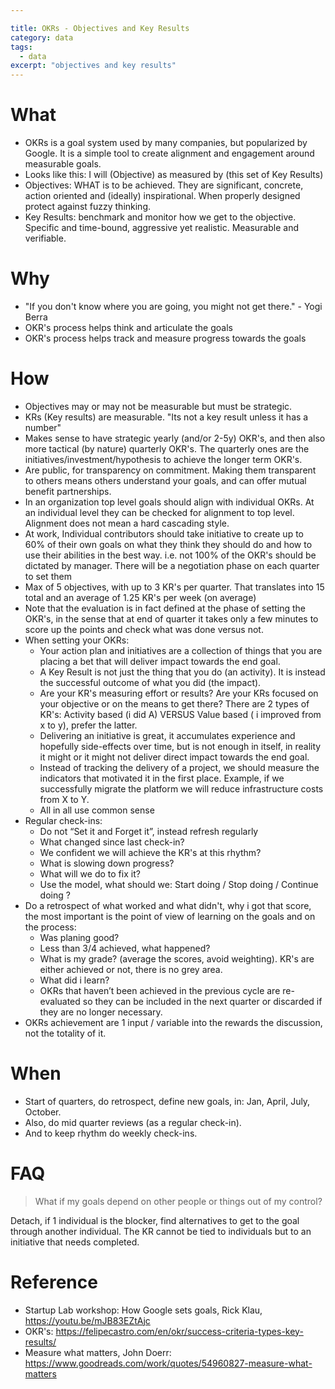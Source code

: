 ```yaml
---

title: OKRs - Objectives and Key Results
category: data
tags:
  - data
excerpt: "objectives and key results"
---
```



# What 

- OKRs is a goal system used by many companies, but popularized by Google. It is a simple tool to create alignment and engagement around measurable goals.
- Looks like this: I will (Objective) as measured by (this set of Key Results)
- Objectives: WHAT is to be achieved. They are significant, concrete, action oriented and (ideally) inspirational. When properly designed protect against fuzzy thinking.
- Key Results: benchmark and monitor how we get to the objective. Specific and time-bound, aggressive yet realistic. Measurable and verifiable.  



# Why 

- "If you don't know where you are going, you might not get there." - Yogi Berra  
- OKR's process helps think and articulate the goals
- OKR's process helps track and measure progress towards the goals


# How

- Objectives may or may not be measurable but must be strategic. 
- KRs (Key results) are measurable. "Its not a key result unless it has a number"
- Makes sense to have strategic yearly (and/or 2-5y) OKR's, and then also more tactical (by nature) quarterly OKR's. The quarterly ones are the initiatives/investment/hypothesis to achieve the longer term OKR's.
- Are public, for transparency on commitment. Making them transparent to others means others understand your goals, and can offer mutual benefit partnerships.
- In an organization top level goals should align with individual OKRs. At an individual level they can be checked for alignment to top level. Alignment does not mean a hard cascading style.
- At work, Individual contributors should take initiative to create up to 60% of their own goals on what they think they should do and how to use their abilities in the best way. i.e. not 100% of the OKR's should be dictated by manager. There will be a negotiation phase on each quarter to set them
- Max of 5 objectives, with up to 3 KR's  per quarter. That translates into 15 total and an average of  1.25 KR's per week (on average)
- Note that the evaluation is in fact defined at the phase of setting the OKR's, in the sense that at end of quarter it takes only a few minutes to score up the points and check what was done versus not. 
- When setting your OKRs:
   - Your action plan and initiatives are a collection of things that you are placing a bet that will deliver impact towards the end goal.
   - A Key Result is not just the thing that you do (an activity). It is instead the successful outcome of what you did (the impact).
   - Are your KR's measuring effort or results? Are your KRs focused on your objective or on the means to get there? There are 2 types of KR's: Activity based (i did A) VERSUS Value based ( i improved from x to y), prefer the latter.
   - Delivering an initiative is great, it accumulates experience and hopefully side-effects over time, but is not enough in itself, in reality it might or it might not deliver direct impact towards the end goal.
   - Instead of tracking the delivery of a project, we should measure the indicators that motivated it in the first place. Example, if we successfully migrate the platform we will reduce infrastructure costs from X to Y.
   - All in all use common sense
- Regular check-ins:
  - Do not “Set it and Forget it”, instead refresh regularly
  - What changed since last check-in?
  - We confident we will achieve the KR's at this rhythm?
  - What is slowing down progress?
  - What will we do to fix it?
  - Use the model, what should we: Start doing / Stop doing / Continue doing ?
- Do a retrospect of what worked and what didn't, why i got that score, the most important is the point of view of learning on the goals and on the process:
  - Was planing good?
  - Less than 3/4 achieved, what happened?
  - What is my grade? (average the scores, avoid weighting). KR's are either achieved or not, there is no grey area.
  - What did i learn?
  - OKRs that haven’t been achieved in the previous cycle are re-evaluated so they can be included in the next quarter or discarded if they are no longer necessary.
- OKRs achievement are 1 input / variable into the rewards the discussion, not the totality of it.


# When

- Start of quarters, do retrospect, define new goals, in: Jan, April, July, October.
- Also, do mid quarter reviews (as a regular check-in).
- And to keep rhythm do weekly check-ins.

# FAQ

> What if my goals depend on other people or things out of my control?

Detach, if 1 individual is the blocker, find alternatives to get to the goal through another individual. The KR cannot be tied to individuals but to an initiative that needs completed.



# Reference

- Startup Lab workshop: How Google sets goals, Rick Klau,  https://youtu.be/mJB83EZtAjc 
- OKR's:  https://felipecastro.com/en/okr/success-criteria-types-key-results/
- Measure what matters, John Doerr: https://www.goodreads.com/work/quotes/54960827-measure-what-matters

<br>